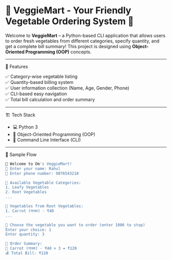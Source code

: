 # 🥦 VeggieMart - Your Friendly Vegetable Ordering System 🥕

Welcome to **VeggieMart** – a Python-based CLI application that allows users to order fresh vegetables from different categories, specify quantity, and get a complete bill summary! This project is designed using **Object-Oriented Programming (OOP)** concepts.

---

📌 Features

✅ Category-wise vegetable listing  
✅ Quantity-based billing system  
✅ User information collection (Name, Age, Gender, Phone)  
✅ CLI-based easy navigation  
✅ Total bill calculation and order summary

---

🏗️ Tech Stack

- 💻 Python 3
- 🧠 Object-Oriented Programming (OOP)
- 🎯 Command Line Interface (CLI)

---


🧾 Sample Flow

```bash
🌽 Welcome to Om's VeggieMart!
🧍 Enter your name: Rahul
📱 Enter phone number: 9876543210

🌿 Available Vegetable Categories:
1. Leafy Vegetables
2. Root Vegetables
...

🥕 Vegetables from Root Vegetables:
1. Carrot (गाजर) - ₹40
...

🛒 Choose the vegetable you want to order (enter 1006 to stop)
Enter your choice: 1
Enter quantity: 3

🧾 Order Summary:
🥬 Carrot (गाजर) - ₹40 × 3 = ₹120
💰 Total Bill: ₹120
